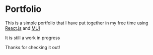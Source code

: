 # Portfolio

This is a simple portfolio that I have put together in my free time using [React.js](https://react.dev/) and [MUI](https://mui.com/)

It is still a work in progress

Thanks for checking it out!